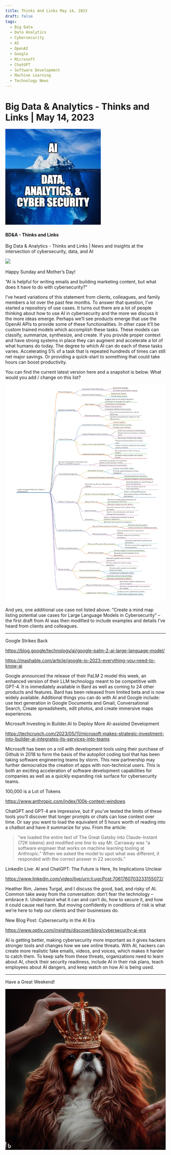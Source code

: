 ```yaml
---
title: Thinks And Links May 14, 2023
draft: false
tags:
  - Big Data
  - Data Analytics
  - Cybersecurity
  - AI
  - OpenAI
  - Google
  - Microsoft
  - ChatGPT
  - Software Development
  - Machine Learning
  - Technology News
---
```


# Big Data & Analytics - Thinks and Links | May 14, 2023

![](../images\1679742887729)

#### BD&A - Thinks and Links

Big Data & Analytics - Thinks and Links | News and insights at the intersection of cybersecurity, data, and AI

![](../https://media.licdn.com/mediaD4E12AQE7GBz1OC7w-w)

Happy Sunday and Mother’s Day!

“AI is helpful for writing emails and building marketing content, but what does it have to do with cybersecurity?”

I’ve heard variations of this statement from clients, colleagues, and family members a lot over the past few months. To answer that question, I’ve started a repository of use cases. It turns out there are a lot of people thinking about how to use AI in cybersecurity and the more we discuss it the more ideas emerge. Perhaps we’ll see products emerge that use the OpenAI APIs to provide some of these functionalities. In other case it’ll be custom trained models which accomplish these tasks. These models can classify, summarize, synthesize, and create. If you provide proper context and have strong systems in place they can augment and accelerate a lot of what humans do today. The degree to which AI can do each of these tasks varies. Accelerating 5% of a task that is repeated hundreds of times can still net major savings. Or providing a quick-start to something that could take hours can boost productivity.

You can find the current latest version here and a snapshot is below. What would you add / change on this list?

![No alt text provided for this image](../images\1684093559780)

And yes, one additional use case not listed above: “Create a mind map listing potential use cases for Large Language Models in Cybersecurity” – the first draft from AI was then modified to include examples and details I’ve heard from clients and colleagues.

---

Google Strikes Back

https://blog.google/technology/ai/google-palm-2-ai-large-language-model/

https://mashable.com/article/google-io-2023-everything-you-need-to-know-ai

Google announced the release of their PaLM 2 model this week, an enhanced version of their LLM technology meant to be competitive with GPT-4. It is immediately available in Bard as well as coming to 24 other products and features. Bard has been released from limited beta and is now widely available. Additional things you can do with AI and Google include: use text generation in Google Documents and Gmail, Conversational Search, Create spreadsheets, edit photos, and create immersive maps experiences.

Microsoft Investing in Builder.AI to Deploy More AI-assisted Development

https://techcrunch.com/2023/05/11/microsoft-makes-strategic-investment-into-builder-ai-integrates-its-services-into-teams

Microsoft has been on a roll with development tools using their purchase of Github in 2018 to form the basis of the autopilot coding tool that has been taking software engineering teams by storm. This new partnership may further democratize the creation of apps with non-technical users. This is both an exciting acceleration of software development capabilities for companies as well as a quickly expanding risk surface for cybersecurity teams.

100,000 is a Lot of Tokens

https://www.anthropic.com/index/100k-context-windows

ChatGPT and GPT-4 are impressive, but if you’ve tested the limits of these tools you’ll discover that longer prompts or chats can lose context over time. Or say you want to load the equivalent of 5 hours worth of reading into a chatbot and have it summarize for you. From the article:

> “we loaded the entire text of The Great Gatsby into Claude-Instant (72K tokens) and modified one line to say Mr. Carraway was “a software engineer that works on machine learning tooling at Anthropic.” When we asked the model to spot what was different, it responded with the correct answer in 22 seconds.”

LinkedIn Live: AI and ChatGPT: The Future is Here, Its Implications Unclear

https://www.linkedin.com/video/live/urn:li:ugcPost:7061760703233155072/

Heather Rim, James Turgal, and I discuss the good, bad, and risky of AI. Common take away from the conversation: don’t fear the technology – embrace it. Understand what it can and can’t do, how to secure it, and how it could cause real harm. But moving confidently in conditions of risk is what we’re here to help our clients and their businesses do.

New Blog Post: Cybersecurity in the AI Era

https://www.optiv.com/insights/discover/blog/cybersecurity-ai-era

AI is getting better, making cybersecurity more important as it gives hackers stronger tools and changes how we see online threats. With AI, hackers can create more realistic fake emails, videos, and voices, which makes it harder to catch them. To keep safe from these threats, organizations need to learn about AI, check their security readiness, include AI in their risk plans, teach employees about AI dangers, and keep watch on how AI is being used.

---

Have a Great Weekend!

![No alt text provided for this image](../images\1684093626032)
